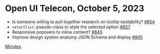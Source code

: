 Open UI Telecon, October 5, 2023
=================================
- Is someone willing to pull together research on tooltip nestability? [#854](https://github.com/openui/open-ui/issues/854)
- `selectlist`: pseudo-class to style the selected option [#827](https://github.com/openui/open-ui/issues/827)
- Responsive popovers to inline content? [#849](https://github.com/openui/open-ui/issues/849)
- Improve design system anatomy JSON Schema and display [#845](https://github.com/openui/open-ui/issues/845)

[Minutes](https://www.w3.org/2023/10/05-openui-minutes.html)

